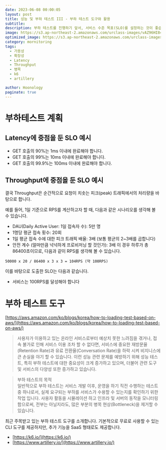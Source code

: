 ```yaml
---
date: 2023-06-08 00:00:05
layout: post
title: 성능 및 부하 테스트 III - 부하 테스트 도구와 활용
subtitle: 
description: 부하 테스트를 진행하기 앞서, 서비스 수준 목표(SLO)를 설정하는 것이 좋습니다. 먼저 척도를 표준화 합니다.
image: https://s3.ap-northeast-2.amazonaws.com/urclass-images/vAZ96HI84yghJWvZ4weBg-1638317071798.png
optimized_image: https://s3.ap-northeast-2.amazonaws.com/urclass-images/vAZ96HI84yghJWvZ4weBg-1638317071798.png
category: mornitoring
tags:  
  - 가용성
  - 확장성
  - Latency
  - Throughput
  - 병목
  - k6
  - artillery

author: Hoonology
paginate: true
---
```

# 부하테스트 계획
## Latency에 중점을 둔 SLO 예시
- GET 호출의 90%는 1ms 이내에 완료해야 합니다.
- GET 호출의 99%는 10ms 이내에 완료해야 합니다.
- GET 호출의 99.9%는 100ms 이내에 완료해야 합니다.

## Throughput에 중점을 둔 SLO 예시
결국 Throughput은 순간적으로 요청이 치솟는 피크(peak) 트래픽에서의 처리량을 바탕으로 합니다.

예를 들어, 1일 기준으로 RPS를 계산하고자 할 때, 다음과 같은 시나리오를 생각해 볼 수 있습니다.

- DAU(Daily Active User: 1일 접속자 수): 5만 명
- 1명당 평균 접속 횟수: 20회
- 1일 평균 접속 수에 대한 피크 트래픽 배율: 3배 (보통 평균의 2~3배를 곱합니다)
- 안전 계수 (얼마만큼 넉넉하게 프로비저닝 할 것인가): 3배
이 경우 하루가 총 86400초이므로, 다음과 같이 RPS를 생각해 볼 수 있습니다.
```
50000 x 20 / 86400 x 3 x 3 = 104RPS (약 100RPS)
```

이를 바탕으로 도출한 SLO는 다음과 같습니다.

- 서비스는 100RPS를 달성해야 합니다

# 부하 테스트 도구
[https://aws.amazon.com/ko/blogs/korea/how-to-loading-test-based-on-aws/](https://aws.amazon.com/ko/blogs/korea/how-to-loading-test-based-on-aws/)

> 사용자가 이용하고 있는 온라인 서비스로부터 예상치 못한 느려짐을 겪거나, 접속 불가로 인해 서비스 이용 조차 할 수 없다면, 서비스에 중요한 재방문율(Retention Rate)과 유료 전환율(Conversation Rate)을 하락 시켜 비지니스에 큰 손실을 야기 할 수 있습니다. 이런 성능 관련 문제를 예방하기 위해 성능 테스트, 특히 부하 테스트에 대한 중요성이 크게 증가하고 있으며, 더불어 관련  도구 및 서비스의 다양성 또한 증가하고 있습니다.

> 부하 테스트의 목적  
일반적으로 부하 테스트는 서비스 개발 이후, 운영을 하기 직전 수행하는 테스트 중 하나로서, 실제 요구되는 부하를 서비스가 수용할 수 있는지를 확인하기 위한 작업 입니다. 사용자 활동을 시뮬레이션 하고 인프라 및 서버의 동작을 모니터링 함으로써, 전부는 아닐지라도, 많은 부분의 병목 현상(Bottleneck)을 제거할 수 있습니다.

최근 주목받고 있는 부하 테스트 도구를 소개합니다. 기본적으로 무료로 사용할 수 있는 CLI 도구를 제공하지만, 추가 기능을 SaaS 형태로도 제공합니다.

- [https://k6.io/](https://k6.io/)  
- [https://www.artillery.io/](https://www.artillery.io/)


